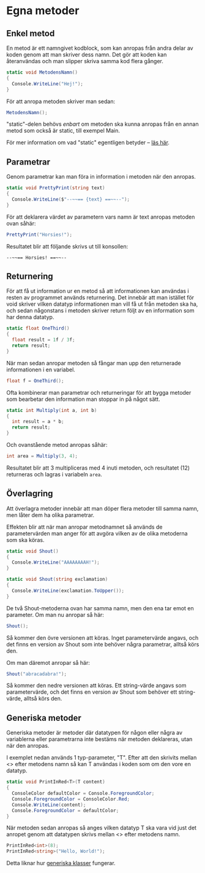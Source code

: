 # Egna metoder

## Enkel metod

En metod är ett namngivet kodblock, som kan anropas från andra delar av koden genom att man skriver dess namn. Det gör att koden kan återanvändas och man slipper skriva samma kod flera gånger.

```csharp
static void MetodensNamn()
{
  Console.WriteLine("Hej!");
}
```

För att anropa metoden skriver man sedan:

```csharp
MetodensNamn();
```

"static"-delen behövs _enbart_ om metoden ska kunna anropas från en annan metod som också är static, till exempel Main.

För mer information om vad "static" egentligen betyder – [läs här](../klasser-och-objektorientering/static.md).

## Parametrar

Genom parametrar kan man föra in information i metoden när den anropas.

```csharp
static void PrettyPrint(string text)
{
  Console.WriteLine($"--~~== {text} ==~~--");
}
```

För att deklarera värdet av parametern vars namn är text anropas metoden ovan såhär:

```csharp
PrettyPrint("Horsies!");
```

Resultatet blir att följande skrivs ut till konsollen:

```
--~~== Horsies! ==~~--
```

## Returnering

För att få ut information ur en metod så att informationen kan användas i resten av programmet används returnering. Det innebär att man istället för void skriver vilken datatyp informationen man vill få ut från metoden ska ha, och sedan någonstans i metoden skriver return följt av en information som har denna datatyp.

```csharp
static float OneThird()
{
  float result = 1f / 3f;
  return result;
} 
```

När man sedan anropar metoden så fångar man upp den returnerade informationen i en variabel.

```csharp
float f = OneThird();
```

Ofta kombinerar man parametrar och returneringar för att bygga metoder som bearbetar den information man stoppar in på något sätt.

```csharp
static int Multiply(int a, int b)
{
  int result = a * b;
  return result;
}
```

Och ovanstående metod anropas såhär:

```csharp
int area = Multiply(3, 4);
```

Resultatet blir att 3 multipliceras med 4 inuti metoden, och resultatet (12) returneras och lagras i variabeln `area`.

## Överlagring

Att överlagra metoder innebär att man döper flera metoder till samma namn, men låter dem ha olika parametrar.

Effekten blir att när man anropar metodnamnet så används de parametervärden man anger för att avgöra vilken av de olika metoderna som ska köras.

```csharp
static void Shout()
{
  Console.WriteLine("AAAAAAAAH!");
}
```

```csharp
static void Shout(string exclamation)
{
  Console.WriteLine(exclamation.ToUpper());
}
```

De två Shout-metoderna ovan har samma namn, men den ena tar emot en parameter. Om man nu anropar så här:

```csharp
Shout();
```

Så kommer den övre versionen att köras. Inget parametervärde angavs, och det finns en version av Shout som inte behöver några parametrar, alltså körs den.

Om man däremot anropar så här:

```csharp
Shout("abracadabra!");
```

Så kommer den nedre versionen att köras. Ett string-värde angavs som parametervärde, och det finns en version av Shout som behöver ett string-värde, alltså körs den.

## Generiska metoder

Generiska metoder är metoder där datatypen för någon eller några av variablerna eller parametrarna inte bestäms när metoden deklareras, utan när den anropas.

I exemplet nedan används 1 typ-parameter, "T". Efter att den skrivits mellan <> efter metodens namn så kan T användas i koden som om den vore en datatyp.

```csharp
static void PrintInRed<T>(T content)
{
  ConsoleColor defaultColor = Console.ForegroundColor;
  Console.ForegroundColor = ConsoleColor.Red;
  Console.WriteLine(content);
  Console.ForegroundColor = defaultColor;
}
```

När metoden sedan anropas så anges vilken datatyp T ska vara vid just det anropet genom att datatypen skrivs mellan <> efter metodens namn.

```csharp
PrintInRed<int>(8);
PrintInRed<string>("Hello, World!");
```

Detta liknar hur [generiska klasser](../klasser-och-objektorientering/generiska-klasser.md) fungerar.
